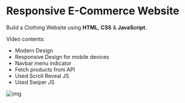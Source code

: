 # Responsive E-Commerce Website

Build a Clothing Website using **HTML**, **CSS** & **JavaScript**.

Video contents:

- Modern Design
- Responsive Design for mobile devices
- Navbar menu indicator
- Fetch products from API
- Used Scroll Reveal JS
- Used Swiper JS

![img](Clothing%20Website.png)
